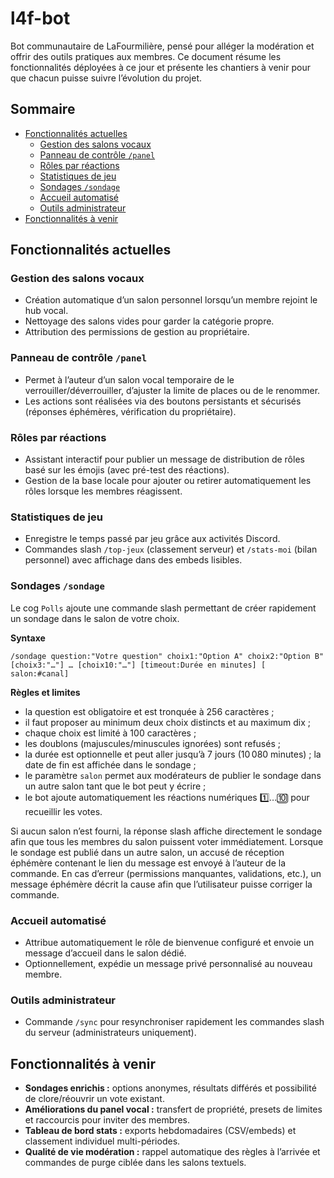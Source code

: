 # l4f-bot

Bot communautaire de LaFourmilière, pensé pour alléger la modération et offrir des outils pratiques aux membres. Ce document résume les fonctionnalités déployées à ce jour et présente les chantiers à venir pour que chacun puisse suivre l’évolution du projet.

## Sommaire

- [Fonctionnalités actuelles](#fonctionnalités-actuelles)
  - [Gestion des salons vocaux](#gestion-des-salons-vocaux)
  - [Panneau de contrôle `/panel`](#panneau-de-contrôle-panel)
  - [Rôles par réactions](#rôles-par-réactions)
  - [Statistiques de jeu](#statistiques-de-jeu)
  - [Sondages `/sondage`](#sondages-sondage)
  - [Accueil automatisé](#accueil-automatisé)
  - [Outils administrateur](#outils-administrateur)
- [Fonctionnalités à venir](#fonctionnalités-à-venir)

## Fonctionnalités actuelles

### Gestion des salons vocaux
- Création automatique d’un salon personnel lorsqu’un membre rejoint le hub vocal.
- Nettoyage des salons vides pour garder la catégorie propre.
- Attribution des permissions de gestion au propriétaire.

### Panneau de contrôle `/panel`
- Permet à l’auteur d’un salon vocal temporaire de le verrouiller/déverrouiller, d’ajuster la limite de places ou de le renommer.
- Les actions sont réalisées via des boutons persistants et sécurisés (réponses éphémères, vérification du propriétaire).

### Rôles par réactions
- Assistant interactif pour publier un message de distribution de rôles basé sur les émojis (avec pré-test des réactions).
- Gestion de la base locale pour ajouter ou retirer automatiquement les rôles lorsque les membres réagissent.

### Statistiques de jeu
- Enregistre le temps passé par jeu grâce aux activités Discord.
- Commandes slash `/top-jeux` (classement serveur) et `/stats-moi` (bilan personnel) avec affichage dans des embeds lisibles.

### Sondages `/sondage`

Le cog `Polls` ajoute une commande slash permettant de créer rapidement un sondage dans le salon de votre choix.

**Syntaxe**

```
/sondage question:"Votre question" choix1:"Option A" choix2:"Option B" [choix3:"…"] … [choix10:"…"] [timeout:Durée en minutes] [
salon:#canal]
```

**Règles et limites**

- la question est obligatoire et est tronquée à 256 caractères ;
- il faut proposer au minimum deux choix distincts et au maximum dix ;
- chaque choix est limité à 100 caractères ;
- les doublons (majuscules/minuscules ignorées) sont refusés ;
- la durée est optionnelle et peut aller jusqu’à 7 jours (10 080 minutes) ; la date de fin est affichée dans le sondage ;
- le paramètre `salon` permet aux modérateurs de publier le sondage dans un autre salon tant que le bot peut y écrire ;
- le bot ajoute automatiquement les réactions numériques 1️⃣…🔟 pour recueillir les votes.

Si aucun salon n’est fourni, la réponse slash affiche directement le sondage afin que tous les membres du salon puissent voter immédiatement. Lorsque le sondage est publié dans un autre salon, un accusé de réception éphémère contenant le lien du message est envoyé à l’auteur de la commande. En cas d’erreur (permissions manquantes, validations, etc.), un message éphémère décrit la cause afin que l’utilisateur puisse corriger la commande.

### Accueil automatisé
- Attribue automatiquement le rôle de bienvenue configuré et envoie un message d’accueil dans le salon dédié.
- Optionnellement, expédie un message privé personnalisé au nouveau membre.

### Outils administrateur
- Commande `/sync` pour resynchroniser rapidement les commandes slash du serveur (administrateurs uniquement).

## Fonctionnalités à venir

- **Sondages enrichis :** options anonymes, résultats différés et possibilité de clore/réouvrir un vote existant.
- **Améliorations du panel vocal :** transfert de propriété, presets de limites et raccourcis pour inviter des membres.
- **Tableau de bord stats :** exports hebdomadaires (CSV/embeds) et classement individuel multi-périodes.
- **Qualité de vie modération :** rappel automatique des règles à l’arrivée et commandes de purge ciblée dans les salons textuels.

